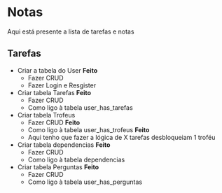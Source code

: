 # Notas
Aqui está presente a lista de tarefas e notas

## Tarefas
- Criar a tabela do User **Feito**
    - Fazer CRUD
    - Fazer Login e Resgister
- Criar tabela Tarefas **Feito**
    - Fazer CRUD
    - Como ligo à tabela user_has_tarefas
- Criar tabela Trofeus
    - Fazer CRUD **Feito**
    - Como ligo à tabela user_has_trofeus **Feito**
    - Aqui tenho que fazer a lógica de X tarefas desbloqueiam 1 troféu
- Criar tabela dependencias **Feito**
    - Fazer CRUD
    - Como ligo à tabela dependencias
- Criar tabela Perguntas **Feito**
    - Fazer CRUD
    - Como ligo à tabela user_has_perguntas